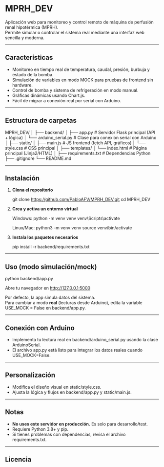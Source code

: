 # MPRH_DEV

Aplicación web para monitoreo y control remoto de máquina de perfusión renal hipotérmica (MPRH).  
Permite simular o controlar el sistema real mediante una interfaz web sencilla y moderna.

---

## Características

- Monitoreo en tiempo real de temperatura, caudal, presión, burbuja y estado de la bomba.
- Simulación de variables en modo MOCK para pruebas de frontend sin hardware.
- Control de bomba y sistema de refrigeración en modo manual.
- Gráficas dinámicas usando Chart.js.
- Fácil de migrar a conexión real por serial con Arduino.

---

## Estructura de carpetas

MPRH_DEV/
│
├── backend/
│   ├── app.py               # Servidor Flask principal (API + lógica)
│   └── arduino_serial.py    # Clase para conexión serial con Arduino
│
├── static/
│   ├── main.js              # JS frontend (fetch API, gráficos)
│   └── style.css            # CSS principal
│
├── templates/
│   └── index.html           # Página principal (Jinja2/HTML)
│
├── requirements.txt         # Dependencias Python
├── .gitignore
└── README.md

---

## Instalación

1. **Clona el repositorio**

   git clone https://github.com/PabloAFV/MPRH_DEV.git
   cd MPRH_DEV

2. **Crea y activa un entorno virtual**

   Windows:
       python -m venv venv
       venv\Scripts\activate

   Linux/Mac:
       python3 -m venv venv
       source venv/bin/activate

3. **Instala los paquetes necesarios**

   pip install -r backend/requirements.txt

---

## Uso (modo simulación/mock)

   python backend/app.py

Abre tu navegador en http://127.0.0.1:5000

Por defecto, la app simula datos del sistema.  
Para cambiar a modo **real** (lecturas desde Arduino), edita la variable USE_MOCK = False en backend/app.py.

---

## Conexión con Arduino

- Implementa tu lectura real en backend/arduino_serial.py usando la clase ArduinoSerial.
- El archivo app.py está listo para integrar los datos reales cuando USE_MOCK=False.

---

## Personalización

- Modifica el diseño visual en static/style.css.
- Ajusta la lógica y flujos en backend/app.py y static/main.js.

---

## Notas

- **No uses este servidor en producción.** Es solo para desarrollo/test.
- Requiere Python 3.8+ y pip.
- Si tienes problemas con dependencias, revisa el archivo requirements.txt.

---

## Licencia


